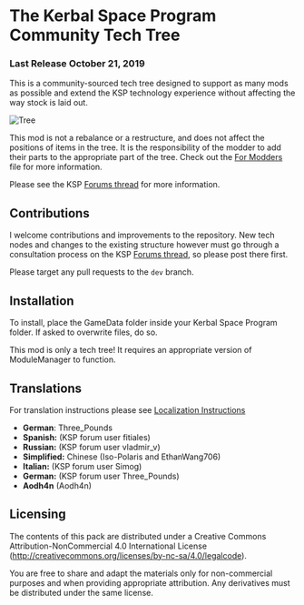 # The Kerbal Space Program Community Tech Tree
### Last Release October 21, 2019

This is a community-sourced tech tree designed to support as many mods as possible and extend the KSP technology experience without affecting the way stock is laid out.

![Tree](http://i.imgur.com/XCkHCrs.png)

This mod is not a rebalance or a restructure, and does not affect the positions of items in the tree. It is the responsibility of the modder to add their parts to the appropriate part of the tree. Check out the [For Modders](https://github.com/ChrisAdderley/CommunityTechTree/blob/master/ForModders.md) file for more information.

Please see the KSP [Forums thread](https://forum.kerbalspaceprogram.com/index.php?/topic/90530-131-community-tech-tree-july-26th-new-techs/) for more information.

## Contributions

I welcome contributions and improvements to the repository. New tech nodes and changes to the existing structure however must go through a consultation process on the KSP [Forums thread](https://forum.kerbalspaceprogram.com/index.php?/topic/90530-131-community-tech-tree-july-26th-new-techs/), so please post there first.

Please target any pull requests to the `dev` branch.

## Installation

To install, place the GameData folder inside your Kerbal Space Program folder. If asked to overwrite files, do so.

This mod is only a tech tree! It requires an appropriate version of ModuleManager to function.


## Translations

For translation instructions please see [Localization Instructions](https://github.com/ChrisAdderley/CommunityTechTree/blob/master/GameData/CommunityTechTree/Localization/Localization.md)

* **German**: Three_Pounds
* **Spanish:** (KSP forum user fitiales)
* **Russian:** (KSP forum user vladmir_v)
* **Simplified:** Chinese (Iso-Polaris and EthanWang706)
* **Italian:** (KSP forum user Simog)
* **German:** (KSP forum user Three_Pounds)
* **Aodh4n** (Aodh4n)

## Licensing

The contents of this pack are distributed under a Creative Commons Attribution-NonCommercial 4.0 International License (http://creativecommons.org/licenses/by-nc-sa/4.0/legalcode).

You are free to share and adapt the materials only for non-commercial purposes and when providing appropriate attribution. Any derivatives must be distributed under the same license.
